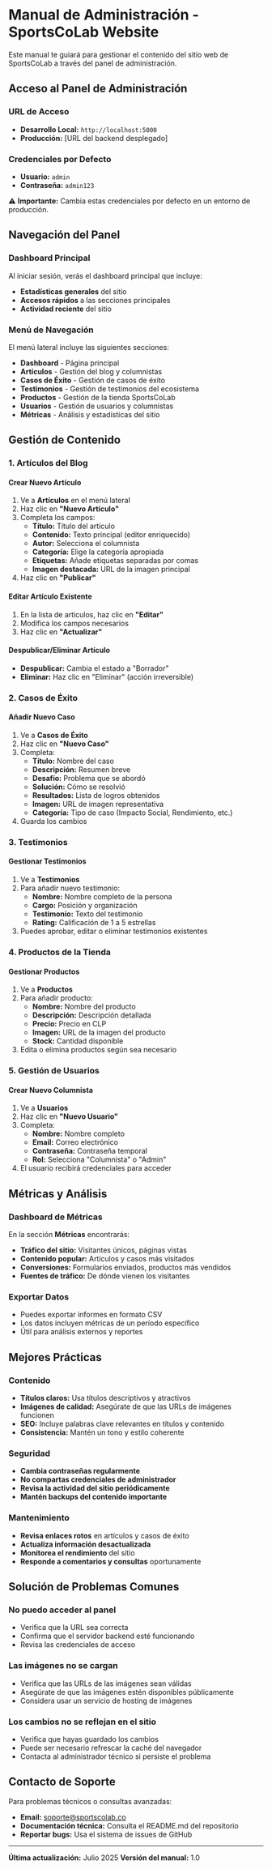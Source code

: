 # Manual de Administración - SportsCoLab Website

Este manual te guiará para gestionar el contenido del sitio web de SportsCoLab a través del panel de administración.

## Acceso al Panel de Administración

### URL de Acceso
- **Desarrollo Local:** `http://localhost:5000`
- **Producción:** [URL del backend desplegado]

### Credenciales por Defecto
- **Usuario:** `admin`
- **Contraseña:** `admin123`

⚠️ **Importante:** Cambia estas credenciales por defecto en un entorno de producción.

## Navegación del Panel

### Dashboard Principal
Al iniciar sesión, verás el dashboard principal que incluye:
- **Estadísticas generales** del sitio
- **Accesos rápidos** a las secciones principales
- **Actividad reciente** del sitio

### Menú de Navegación
El menú lateral incluye las siguientes secciones:
- **Dashboard** - Página principal
- **Artículos** - Gestión del blog y columnistas
- **Casos de Éxito** - Gestión de casos de éxito
- **Testimonios** - Gestión de testimonios del ecosistema
- **Productos** - Gestión de la tienda SportsCoLab
- **Usuarios** - Gestión de usuarios y columnistas
- **Métricas** - Análisis y estadísticas del sitio

## Gestión de Contenido

### 1. Artículos del Blog

#### Crear Nuevo Artículo
1. Ve a **Artículos** en el menú lateral
2. Haz clic en **"Nuevo Artículo"**
3. Completa los campos:
   - **Título:** Título del artículo
   - **Contenido:** Texto principal (editor enriquecido)
   - **Autor:** Selecciona el columnista
   - **Categoría:** Elige la categoría apropiada
   - **Etiquetas:** Añade etiquetas separadas por comas
   - **Imagen destacada:** URL de la imagen principal
4. Haz clic en **"Publicar"**

#### Editar Artículo Existente
1. En la lista de artículos, haz clic en **"Editar"**
2. Modifica los campos necesarios
3. Haz clic en **"Actualizar"**

#### Despublicar/Eliminar Artículo
- **Despublicar:** Cambia el estado a "Borrador"
- **Eliminar:** Haz clic en "Eliminar" (acción irreversible)

### 2. Casos de Éxito

#### Añadir Nuevo Caso
1. Ve a **Casos de Éxito**
2. Haz clic en **"Nuevo Caso"**
3. Completa:
   - **Título:** Nombre del caso
   - **Descripción:** Resumen breve
   - **Desafío:** Problema que se abordó
   - **Solución:** Cómo se resolvió
   - **Resultados:** Lista de logros obtenidos
   - **Imagen:** URL de imagen representativa
   - **Categoría:** Tipo de caso (Impacto Social, Rendimiento, etc.)
4. Guarda los cambios

### 3. Testimonios

#### Gestionar Testimonios
1. Ve a **Testimonios**
2. Para añadir nuevo testimonio:
   - **Nombre:** Nombre completo de la persona
   - **Cargo:** Posición y organización
   - **Testimonio:** Texto del testimonio
   - **Rating:** Calificación de 1 a 5 estrellas
3. Puedes aprobar, editar o eliminar testimonios existentes

### 4. Productos de la Tienda

#### Gestionar Productos
1. Ve a **Productos**
2. Para añadir producto:
   - **Nombre:** Nombre del producto
   - **Descripción:** Descripción detallada
   - **Precio:** Precio en CLP
   - **Imagen:** URL de la imagen del producto
   - **Stock:** Cantidad disponible
3. Edita o elimina productos según sea necesario

### 5. Gestión de Usuarios

#### Crear Nuevo Columnista
1. Ve a **Usuarios**
2. Haz clic en **"Nuevo Usuario"**
3. Completa:
   - **Nombre:** Nombre completo
   - **Email:** Correo electrónico
   - **Contraseña:** Contraseña temporal
   - **Rol:** Selecciona "Columnista" o "Admin"
4. El usuario recibirá credenciales para acceder

## Métricas y Análisis

### Dashboard de Métricas
En la sección **Métricas** encontrarás:
- **Tráfico del sitio:** Visitantes únicos, páginas vistas
- **Contenido popular:** Artículos y casos más visitados
- **Conversiones:** Formularios enviados, productos más vendidos
- **Fuentes de tráfico:** De dónde vienen los visitantes

### Exportar Datos
- Puedes exportar informes en formato CSV
- Los datos incluyen métricas de un período específico
- Útil para análisis externos y reportes

## Mejores Prácticas

### Contenido
- **Títulos claros:** Usa títulos descriptivos y atractivos
- **Imágenes de calidad:** Asegúrate de que las URLs de imágenes funcionen
- **SEO:** Incluye palabras clave relevantes en títulos y contenido
- **Consistencia:** Mantén un tono y estilo coherente

### Seguridad
- **Cambia contraseñas regularmente**
- **No compartas credenciales de administrador**
- **Revisa la actividad del sitio periódicamente**
- **Mantén backups del contenido importante**

### Mantenimiento
- **Revisa enlaces rotos** en artículos y casos de éxito
- **Actualiza información desactualizada**
- **Monitorea el rendimiento** del sitio
- **Responde a comentarios y consultas** oportunamente

## Solución de Problemas Comunes

### No puedo acceder al panel
- Verifica que la URL sea correcta
- Confirma que el servidor backend esté funcionando
- Revisa las credenciales de acceso

### Las imágenes no se cargan
- Verifica que las URLs de las imágenes sean válidas
- Asegúrate de que las imágenes estén disponibles públicamente
- Considera usar un servicio de hosting de imágenes

### Los cambios no se reflejan en el sitio
- Verifica que hayas guardado los cambios
- Puede ser necesario refrescar la caché del navegador
- Contacta al administrador técnico si persiste el problema

## Contacto de Soporte

Para problemas técnicos o consultas avanzadas:
- **Email:** soporte@sportscolab.co
- **Documentación técnica:** Consulta el README.md del repositorio
- **Reportar bugs:** Usa el sistema de issues de GitHub

---

**Última actualización:** Julio 2025
**Versión del manual:** 1.0

